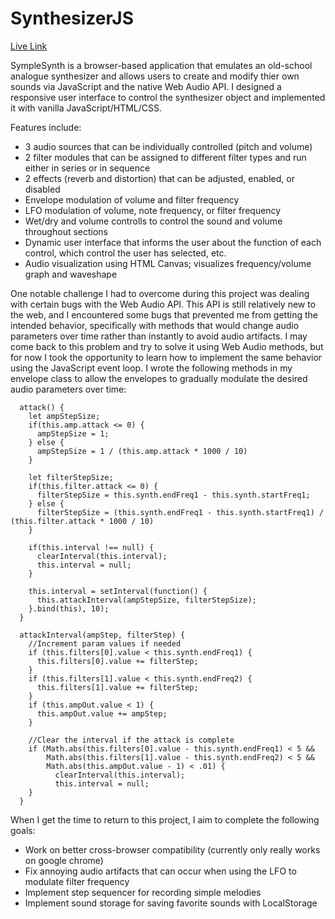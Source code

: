 # SynthesizerJS
[Live Link](http://www.symplesynth.net)

SympleSynth is a browser-based application that emulates an old-school analogue synthesizer and allows
users to create and modify thier own sounds via JavaScript and the native Web Audio API. I designed a responsive
user interface to control the synthesizer object and implemented it with vanilla JavaScript/HTML/CSS.

Features include:
* 3 audio sources that can be individually controlled (pitch and volume)
* 2 filter modules that can be assigned to different filter types and run either in series or in sequence
* 2 effects (reverb and distortion) that can be adjusted, enabled, or disabled
* Envelope modulation of volume and filter frequency
* LFO modulation of volume, note frequency, or filter frequency
* Wet/dry and volume controlls to control the sound and volume throughout sections
* Dynamic user interface that informs the user about the function of each control, which control the user has selected, etc.
* Audio visualization using HTML Canvas; visualizes frequency/volume graph and waveshape

One notable challenge I had to overcome during this project was dealing with certain bugs with the 
Web Audio API. This API is still relatively new to the web, and I encountered some bugs that prevented
me from getting the intended behavior, specifically with methods that would change audio parameters over time rather
than instantly to avoid audio artifacts. I may come back to this problem and try to solve it using Web Audio methods, 
but for now I took the opportunity to learn how to implement the same behavior using the JavaScript event loop. I wrote
the following methods in my envelope class to allow the envelopes to gradually modulate the desired audio parameters over
time:
```
  attack() {
    let ampStepSize;
    if(this.amp.attack <= 0) {
      ampStepSize = 1;
    } else { 
      ampStepSize = 1 / (this.amp.attack * 1000 / 10)
    }

    let filterStepSize;
    if(this.filter.attack <= 0) {
      filterStepSize = this.synth.endFreq1 - this.synth.startFreq1;
    } else {
      filterStepSize = (this.synth.endFreq1 - this.synth.startFreq1) / (this.filter.attack * 1000 / 10)
    }

    if(this.interval !== null) {
      clearInterval(this.interval);
      this.interval = null;
    }

    this.interval = setInterval(function() {
      this.attackInterval(ampStepSize, filterStepSize);
    }.bind(this), 10);
  }
  
  attackInterval(ampStep, filterStep) {
    //Increment param values if needed
    if (this.filters[0].value < this.synth.endFreq1) {
      this.filters[0].value += filterStep;
    }
    if (this.filters[1].value < this.synth.endFreq2) {
      this.filters[1].value += filterStep;
    }
    if (this.ampOut.value < 1) {
      this.ampOut.value += ampStep;
    }
    
    //Clear the interval if the attack is complete
    if (Math.abs(this.filters[0].value - this.synth.endFreq1) < 5 &&
        Math.abs(this.filters[1].value - this.synth.endFreq2) < 5 &&
        Math.abs(this.ampOut.value - 1) < .01) {
          clearInterval(this.interval);
          this.interval = null;
    }
  }
```

When I get the time to return to this project, I aim to complete the following goals:

* Work on better cross-browser compatibility (currently only really works on google chrome)
* Fix annoying audio artifacts that can occur when using the LFO to modulate filter frequency
* Implement step sequencer for recording simple melodies
* Implement sound storage for saving favorite sounds with LocalStorage
